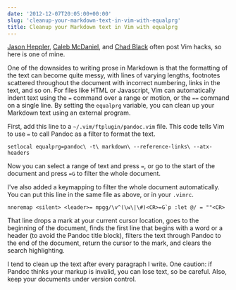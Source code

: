 ```yaml
---
date: '2012-12-07T20:05:00+00:00'
slug: 'cleanup-your-markdown-text-in-vim-with-equalprg'
title: Cleanup your Markdown text in Vim with equalprg
---
```


[Jason Heppler](http://jasonheppler.org), [Caleb McDaniel](http://wcm1.web.rice.edu/hacks.html), and [Chad Black](http://parezcoydigo.wordpress.com/) often post Vim hacks, so here is one of mine.

One of the downsides to writing prose in Markdown is that the formatting of the text can become quite messy, with lines of varying lengths, footnotes scattered throughout the document with incorrect numbering, links in the text, and so on. For files like HTML or Javascript, Vim can automatically indent text using the `=` command over a range or motion, or the `==` command on a single line. By setting the `equalprg` variable, you can clean up your Markdown text using an external program.

First, add this line to a `~/.vim/ftplugin/pandoc.vim` file. This code tells Vim to use `=` to call Pandoc as a filter to format the text.

    setlocal equalprg=pandoc\ -t\ markdown\ --reference-links\ --atx-headers

Now you can select a range of text and press `=`, or go to the start of the document and press `=G` to filter the whole document.

I've also added a keymapping to filter the whole document automatically. You can put this line in the same file as above, or in your `.vimrc`.

    nnoremap <silent> <leader>= mpgg/\v^(\w\|\#)<CR>=G`p :let @/ = ""<CR>

That line drops a mark at your current cursor location, goes to the beginning of the document, finds the first line that begins with a word or a header (to avoid the Pandoc title block), filters the text through Pandoc to the end of the document, return the cursor to the mark, and clears the search highlighting.

I tend to clean up the text after every paragraph I write. One caution: if Pandoc thinks your markup is invalid, you can lose text, so be careful. Also, keep your documents under version control.
